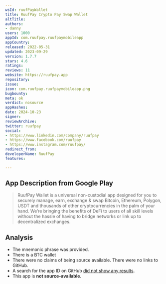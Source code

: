 ```yaml
---
wsId: ruufPayWallet
title: RuufPay Crypto Pay Swap Wallet
altTitle: 
authors:
- danny
users: 1000
appId: com.ruufpay.ruufpaymobileapp
appCountry: 
released: 2022-05-31
updated: 2023-09-29
version: 1.7.7
stars: 4.6
ratings: 
reviews: 11
website: https://ruufpay.app
repository: 
issue: 
icon: com.ruufpay.ruufpaymobileapp.png
bugbounty: 
meta: ok
verdict: nosource
appHashes: 
date: 2024-10-23
signer: 
reviewArchive: 
twitter: ruufpay
social:
- https://www.linkedin.com/company/ruufpay
- https://www.facebook.com/ruufpay
- https://www.instagram.com/ruufpay/
redirect_from: 
developerName: RuufPay
features: 

---
```


## App Description from Google Play

  > RuufPay Wallet is a universal non-custodial app designed for you to securely manage, earn, exchange & swap Bitcoin, Ethereum, Polygon, USDT and thousands of other cryptocurrencies in the palm of your hand. We’re bringing the benefits of DeFi to users of all skill levels without the hassle of having to bridge networks or link up to decentralized exchanges.

## Analysis 

- The mnemonic phrase was provided. 
- There is a BTC wallet
- There were no claims of being source available. There were no links to GitHub.
- A search for the app ID on GitHub [did not show any results](https://github.com/search?q=com.ruufpay.ruufpaymobileapp&type=code).
- This app is **not source-available**.